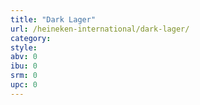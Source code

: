 ```yaml
---
title: "Dark Lager"
url: /heineken-international/dark-lager/
category: 
style: 
abv: 0
ibu: 0
srm: 0
upc: 0
---
```


